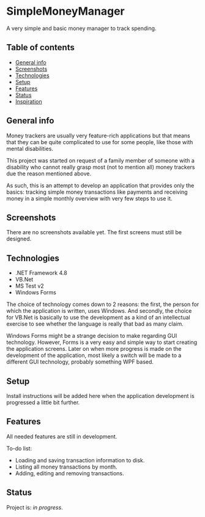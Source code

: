 # SimpleMoneyManager
A very simple and basic money manager to track spending.

## Table of contents
* [General info](#general-info)
* [Screenshots](#screenshots)
* [Technologies](#technologies)
* [Setup](#setup)
* [Features](#features)
* [Status](#status)
* [Inspiration](#inspiration)

## General info
Money trackers are usually very feature-rich applications but that means that they can be quite complicated to use for some people, like those with mental disabilities.

This project was started on request of a family member of someone with a disability who cannot really grasp most (not to mention all) money trackers due the reason mentioned above.

As such, this is an attempt to develop an application that provides only the basics: tracking simple money transactions like payments and receiving money in a simple monthly overview with very few steps to use it.

## Screenshots
There are no screenshots available yet. The first screens must still be designed.

## Technologies

* .NET Framework 4.8
* VB.Net
* MS Test v2
* Windows Forms

The choice of technology comes down to 2 reasons: the first, the person for which the application is written, uses Windows.
And secondly, the choice for VB.Net is basically to use the development as a kind of an intellectual exercise to see whether the language is really that bad as many claim.

Windows Forms might be a strange decision to make regarding GUI technology. However, Forms is a very easy and simple way to start creating the application screens. Later on when more progress is made on the development of the application, most likely a switch will be made to a different GUI technology, probably something WPF based.

## Setup
Install instructions will be added here when the application development is progressed a little bit further.

## Features
All needed features are still in development.

To-do list:
* Loading and saving transaction information to disk.
* Listing all money transactions by month.
* Adding, editing and removing transactions.

## Status
Project is: _in progress_.